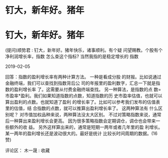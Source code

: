 # 钉大，新年好。猪年

# 钉大，新年好。猪年

(提问)顺势君 : 钉大，新年好。猪年快乐，诸事顺利。有个疑 问望赐教。个股有个 净利润增长率，指数 怎么查这个指标? 当然我指的是稳定增长的 指数

2019-02-05

回答：指数的盈利增长率有两种计算方法。 一种是看成分股 的财报。比如说通过金融终端，我们可以查找到指数背后公 司的年报里的盈利数字，汇总一下就是指数的盈利增长率 了。这需要从付费金融终端查找。 另一种算法，是指数的点 数=市盈率*盈利。我们如果知道指数的点数，知道指数的历 史市盈率估值，也就可以算出盈利的点数。也就知道了盈利 的增长率了。比如可以参考我们发布的估值表里的估值，结 合指数的点数，就可以推算出盈利增长率了。 这两种算法有 什么区别呢？ 对市值加权品种来说，两种算法没太大区别。 不过对策略指数来说，通常后一种算出来盈利增长会更高。 因为很多策略指数会定期调仓，调仓也会带来一些额外的收 益。 另外这样算出来的，通常是短期一两年或者几年里的盈 利增长。某一两年的盈利增长还是波动很大的。最好是统计 比较长时间周期的数据。(16 赞)

评论区： 木一晟 : 收藏